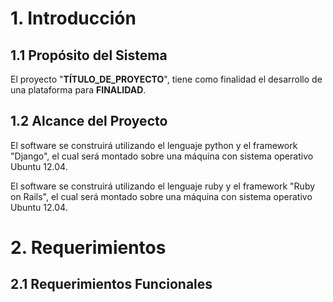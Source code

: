 # 1. Introducción

## 1.1 Propósito del Sistema

El proyecto "__TÍTULO_DE_PROYECTO__", tiene como finalidad el desarrollo de una plataforma para __FINALIDAD__.

## 1.2 Alcance del Proyecto

El software se construirá utilizando el lenguaje python y el framework "Django", el cual será montado sobre una máquina con sistema operativo Ubuntu 12.04.

El software se construirá utilizando el lenguaje ruby y el framework "Ruby on Rails", el cual será montado sobre una máquina con sistema operativo Ubuntu 12.04.


# 2. Requerimientos

## 2.1 Requerimientos Funcionales

